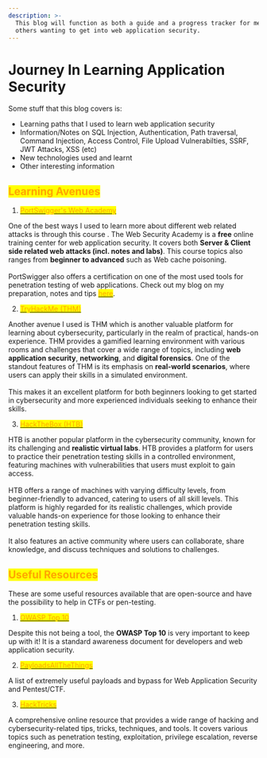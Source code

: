 ```yaml
---
description: >-
  This blog will function as both a guide and a progress tracker for me and
  others wanting to get into web application security.
---
```


# Journey In Learning Application Security

Some stuff that this blog covers is:

* Learning paths that I used to learn web application security
* Information/Notes on SQL Injection, Authentication, Path traversal, Command Injection, Access Control, File Upload Vulnerabilties, SSRF, JWT Attacks, XSS (etc)
* New technologies used and learnt
* Other interesting information

## <mark style="color:orange;">Learning Avenues</mark>

1. [<mark style="color:orange;">PortSwigger's Web Academy</mark>](https://portswigger.net/web-security/all-topics)

One of the best ways I used to learn more about different web related attacks is through this course . The Web Security Academy is a **free** online training center for web application security. It covers both **Server & Client side related web attacks (incl. notes and labs)**. This course topics also ranges from **beginner to advanced** such as Web cache poisoning.\
\
PortSwigger also offers a certification on one of the most used tools for penetration testing of web applications. Check out my blog on my preparation, notes and tips [<mark style="color:orange;">here</mark>](https://xxx).

2. [<mark style="color:orange;">TryHackMe (THM)</mark>](https://tryhackme.com/r/hacktivities)

Another avenue I used is THM which is another valuable platform for learning about cybersecurity, particularly in the realm of practical, hands-on experience. THM provides a gamified learning environment with various rooms and challenges that cover a wide range of topics, including **web application security**, **networking**, and **digital forensics**. One of the standout features of THM is its emphasis on **real-world scenarios**, where users can apply their skills in a simulated environment.\
\
This makes it an excellent platform for both beginners looking to get started in cybersecurity and more experienced individuals seeking to enhance their skills.

3. [<mark style="color:orange;">HackTheBox (HTB)</mark>](https://academy.hackthebox.com/dashboard)

HTB is another popular platform in the cybersecurity community, known for its challenging and **realistic virtual labs**. HTB provides a platform for users to practice their penetration testing skills in a controlled environment, featuring machines with vulnerabilities that users must exploit to gain access.\
\
HTB offers a range of machines with varying difficulty levels, from beginner-friendly to advanced, catering to users of all skill levels. This platform is highly regarded for its realistic challenges, which provide valuable hands-on experience for those looking to enhance their penetration testing skills.\
\
It also features an active community where users can collaborate, share knowledge, and discuss techniques and solutions to challenges.

## <mark style="color:orange;">Useful Resources</mark>

These are some useful resources available that are open-source and have the possibility to help in CTFs or pen-testing.

1. [<mark style="color:orange;">OWASP Top 10</mark>](https://owasp.org/www-project-top-ten/)

Despite this not being a tool, the **OWASP Top 10** is very important to keep up with it! It is a standard awareness document for developers and web application security.

2. [<mark style="color:orange;">PayloadsAllTheThings</mark>](https://github.com/swisskyrepo/PayloadsAllTheThings/tree/master)

A list of extremely useful payloads and bypass for Web Application Security and Pentest/CTF.

3. [<mark style="color:orange;">HackTricks</mark>](https://book.hacktricks.xyz/)

A comprehensive online resource that provides a wide range of hacking and cybersecurity-related tips, tricks, techniques, and tools. It covers various topics such as penetration testing, exploitation, privilege escalation, reverse engineering, and more.
